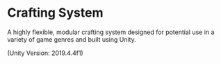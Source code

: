 # Crafting System

A highly flexible, modular crafting system designed for potential use in a variety of game genres and built using Unity.

(Unity Version: 2019.4.4f1)
